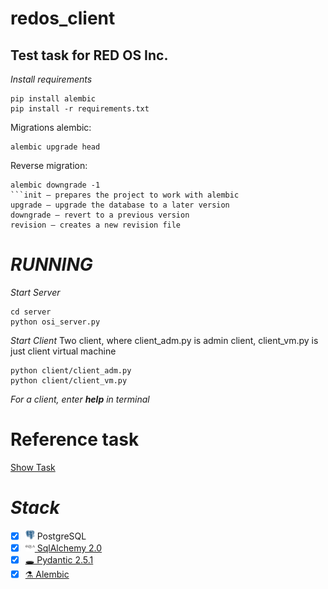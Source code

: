 # redos_client
Test task for RED OS Inc.
---

_Install requirements_

```
pip install alembic
pip install -r requirements.txt
```

[//]: # (_Initialization Alembic in directory "migrations"_)

[//]: # (```)

[//]: # (alembic init migrations)

[//]: # (```)

Migrations alembic:
```
alembic upgrade head
```

Reverse migration:
```
alembic downgrade -1
```init – prepares the project to work with alembic
upgrade – upgrade the database to a later version
downgrade – revert to a previous version
revision – creates a new revision file
```


# _RUNNING_

_Start Server_
```
cd server
python osi_server.py
```

_Start Client_
Two client, where client_adm.py is admin client, client_vm.py is just client virtual machine
```
python client/client_adm.py
python client/client_vm.py
```

_For a client, enter ___help___ in terminal_


# Reference task

[Show Task](redos_test.txt)

# _Stack_

- [x] <img src="https://raw.githubusercontent.com/devicons/devicon/master/icons/postgresql/postgresql-plain.svg" alt="postgresql" width="15" height="15"/> PostgreSQL <br/>
- [x] <a href="https://docs.sqlalchemy.org/en/20"><img src="https://raw.githubusercontent.com/devicons/devicon/master/icons/sqlalchemy/sqlalchemy-plain.svg" alt="sqlalchemy" width="15" height="15"/> SqlAlchemy 2.0<br/></a>
- [x] <a href="https://docs.pydantic.dev/">🕳 Pydantic 2.5.1<br/></a>
- [x] <a href="https://alembic.sqlalchemy.org/en/latest/">⚗ Alembic<br/></a>
